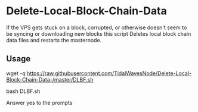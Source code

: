 # Delete-Local-Block-Chain-Data

If the VPS gets stuck on a block, corrupted, or otherwise doesn't seem to be syncing or downloading new blocks this script Deletes local block chain data files and restarts the masternode.

## Usage

wget -q https://raw.githubusercontent.com/TidalWavesNode/Delete-Local-Block-Chain-Data-/master/DLBF.sh

bash DLBF.sh

Answer yes to the prompts
